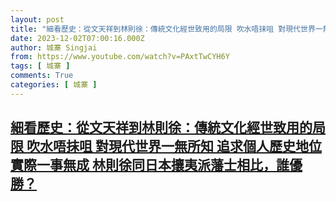 ```yaml
---
layout: post
title: "細看歷史：從文天祥到林則徐：傳統文化經世致用的局限 吹水唔抹咀 對現代世界一無所知 追求個人歷史地位 實際一事無成 林則徐同日本攘夷派藩士相比，誰優勝？"
date: 2023-12-02T07:00:16.000Z
author: 城寨 Singjai
from: https://www.youtube.com/watch?v=PAxtTwCYH6Y
tags: [ 城寨 ]
comments: True
categories: [ 城寨 ]
---
```

<!--1701500416000-->
[細看歷史：從文天祥到林則徐：傳統文化經世致用的局限 吹水唔抹咀 對現代世界一無所知 追求個人歷史地位 實際一事無成 林則徐同日本攘夷派藩士相比，誰優勝？](https://www.youtube.com/watch?v=PAxtTwCYH6Y)
------

<div>

</div>
